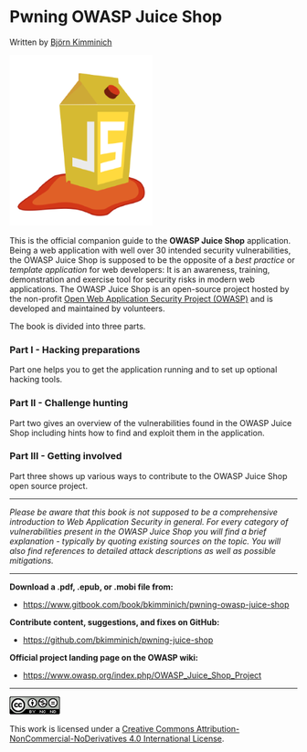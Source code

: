 # Pwning OWASP Juice Shop

Written by [Björn Kimminich](http://kimminich.de)

![OWASP Juice Shop logo](introduction/img/juice-shop_logo.png)

This is the official companion guide to the __OWASP Juice Shop__
application. Being a web application with well over 30 intended security
vulnerabilities, the OWASP Juice Shop is supposed to be the opposite of
a _best practice_ or _template application_ for web developers: It is an
awareness, training, demonstration and exercise tool for security risks
in modern web applications. The OWASP Juice Shop is an open-source
project hosted by the non-profit
[Open Web Application Security Project (OWASP)](https://owasp.org) and
is developed and maintained by volunteers.

The book is divided into three parts.

### Part I - Hacking preparations

Part one helps you to get the application running and to set up optional
hacking tools.

### Part II - Challenge hunting

Part two gives an overview of the vulnerabilities found in the OWASP
Juice Shop including hints how to find and exploit them in the
application.

### Part III - Getting involved

Part three shows up various ways to contribute to the OWASP Juice Shop
open source project.

----

_Please be aware that this book is not supposed to be a comprehensive
introduction to Web Application Security in general. For every category
of vulnerabilities present in the OWASP Juice Shop you will find a brief
explanation - typically by quoting existing sources on the topic. You
will also find references to detailed attack descriptions as well as
possible mitigations._

----

__Download a .pdf, .epub, or .mobi file from:__

* https://www.gitbook.com/book/bkimminich/pwning-owasp-juice-shop

__Contribute content, suggestions, and fixes on GitHub:__

* https://github.com/bkimminich/pwning-juice-shop

__Official project landing page on the OWASP wiki:__

* https://www.owasp.org/index.php/OWASP_Juice_Shop_Project

----

[![CC BY-NC-ND 4.0](introduction/img/cc_by-nc-nd_4.0.png)](https://creativecommons.org/licenses/by-nc-nd/4.0/)

This work is licensed under a
[Creative Commons Attribution-NonCommercial-NoDerivatives 4.0 International License](https://creativecommons.org/licenses/by-nc-nd/4.0/).
